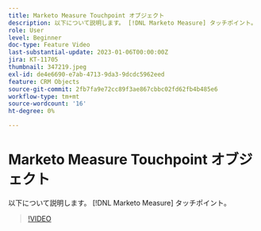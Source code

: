 ```yaml
---
title: Marketo Measure Touchpoint オブジェクト
description: 以下について説明します。 [!DNL Marketo Measure] タッチポイント。
role: User
level: Beginner
doc-type: Feature Video
last-substantial-update: 2023-01-06T00:00:00Z
jira: KT-11705
thumbnail: 347219.jpeg
exl-id: de4e6690-e7ab-4713-9da3-9dcdc5962eed
feature: CRM Objects
source-git-commit: 2fb7fa9e72cc89f3ae867cbbc02fd62fb4b485e6
workflow-type: tm+mt
source-wordcount: '16'
ht-degree: 0%

---
```


# Marketo Measure Touchpoint オブジェクト

以下について説明します。 [!DNL Marketo Measure] タッチポイント。

>[!VIDEO](https://video.tv.adobe.com/v/347219/?quality=12&learn=on)
